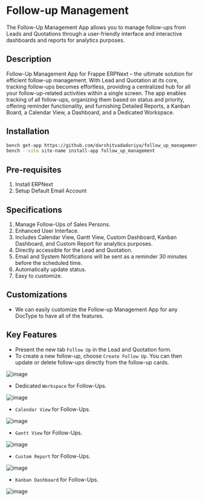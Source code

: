 
# Follow-up Management
The Follow-Up Management App allows you to manage follow-ups from Leads and Quotations through a user-friendly interface and interactive dashboards and reports for analytics purposes.


## Description
Follow-Up Management App for Frappe ERPNext – the ultimate solution for efficient follow-up management. With Lead and Quotation at its core, tracking follow-ups becomes effortless, providing a centralized hub for all your follow-up-related activities within a single screen. The app enables tracking of all follow-ups, organizing them based on status and priority, offering reminder functionality, and furnishing Detailed Reports, a Kanban Board, a Calendar View, a Dashboard, and a Dedicated Workspace.


## Installation
  ```sh
  bench get-app https://github.com/darshitvadadoriya/follow_up_management.git
  bench --site site-name install-app follow_up_management
  ```

## Pre-requisites
1. Install ERPNext
2. Setup Default Email Account


## Specifications
1. Manage Follow-Ups of Sales Persons.
2. Enhanced User Interface.
3. Includes Calendar View, Gantt View, Custom Dashboard, Kanban Dashboard, and Custom Report for analytics purposes.
4. Directly accessible for the Lead and Quotation.
5. Email and System Notifications will be sent as a reminder 30 minutes before the scheduled time.
6. Automatically update status.
7. Easy to customize.


## Customizations
- We can easily customize the Follow-up Management App for any DocType to have all of the features.


## Key Features

- Present the new tab `Follow Up` in the Lead and Quotation form.
- To create a new follow-up, choose `Create Follow Up`. You can then update or delete follow-ups directly from the follow-up cards.
  
![image](https://github.com/darshitvadadoriya/follow_up_management/assets/147048179/456c4d77-7219-4a2a-8306-bfbb6fa158b9)

  
- Dedicated `Workspace` for Follow-Ups.

![image](https://github.com/darshitvadadoriya/follow_up_management/assets/147048179/bbef9b26-d9e4-4f2f-b104-d22ac105e700)


- `Calendar View` for Follow-Ups.

![image](https://github.com/darshitvadadoriya/follow_up_management/assets/147048179/139ad203-37ab-4dd1-bb17-4e8754382911)


- `Gantt View` for Follow-Ups.

![image](https://github.com/darshitvadadoriya/follow_up_management/assets/106506791/7671a82e-98b9-4dfd-a01b-36ab7dd070cc)


- `Custom Report` for Follow-Ups.
  
![image](https://github.com/darshitvadadoriya/follow_up_management/assets/106506791/7fa0f00b-1bde-4349-9cc5-ade3899f886e)


- `Kanban Dashboard` for Follow-Ups.

![image](https://github.com/darshitvadadoriya/follow_up_management/assets/106506791/3ac05504-30b6-4fbf-bbe1-0eab81bb2516)





